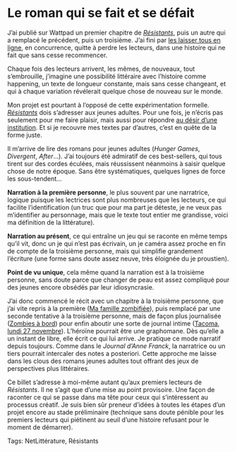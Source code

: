 # Le roman qui se fait et se défait

J’ai publié sur Wattpad un premier chapitre de [*Résistants*](https://www.wattpad.com/story/61038614-r%C3%A9sistants), puis un autre qui a remplacé le précédent, puis un troisième. J’ai fini par [les laisser tous en ligne](https://www.wattpad.com/story/61038614-r%C3%A9sistants), en concurrence, quitte à perdre les lecteurs, dans une histoire qui ne fait que sans cesse recommencer.<span id="more-43476"></span>

Chaque fois des lecteurs arrivent, les mêmes, de nouveaux, tout s’embrouille, j’imagine une possibilité littéraire avec l’histoire comme happening, un texte de longueur constante, mais sans cesse changeant, et qui à chaque variation révélerait quelque chose de nouveau sur le monde.

Mon projet est pourtant à l’opposé de cette expérimentation formelle. [*Résistants*](https://www.wattpad.com/story/61038614-r%C3%A9sistants) dois s’adresser aux jeunes adultes. Pour une fois, je n’écris pas seulement pour me faire plaisir, mais aussi pour répondre [au désir d’une institution](http://tcrouzet.com/2016/01/25/nouveau-projet-resistants/). Et si je recouvre mes textes par d’autres, c’est en quête de la forme juste.

Il m’arrive de lire des romans pour jeunes adultes (*Hunger Games*, *Divergent*, *After*…). J’ai toujours été admiratif de ces best-sellers, qui tous tirent sur des cordes éculées, mais réussissent néanmoins à saisir quelque chose de notre époque. Sans être systématiques, quelques lignes de force les sous-tendent…

**Narration à la première personne**, le plus souvent par une narratrice, logique puisque les lectrices sont plus nombreuses que les lecteurs, ce qui facilite l’identification (un truc que pour ma part je déteste, je ne veux pas m’identifier au personnage, mais que le texte tout entier me grandisse, voici ma définition de la littérature).

**Narration au présent**, ce qui entraîne un jeu qui se raconte en même temps qu’il vit, donc un je qui n’est pas écrivain, un je caméra assez proche en fin de compte de la troisième personne, mais qui simplifie grandement l’écriture (une forme sans doute assez neuve, très éloignée du je proustien).

**Point de vu unique**, cela même quand la narration est à la troisième personne, sans doute parce que changer de peau est assez compliqué pour des jeunes encore obsédés par leur idiosyncrasie.

J’ai donc commencé le récit avec un chapitre à la troisième personne, que j’ai vite repris à la première ([Ma famille zombifiée](https://www.wattpad.com/212447399-r%C3%A9sistants-ma-famille-zombifi%C3%A9e-intro-v1)), puis remplacé par une seconde tentative à la troisième personne, mais de façon plus journalisée ([Zombies à bord](https://www.wattpad.com/213197704-r%C3%A9sistants-zombies-%C3%A0-bord-intro-v2)) pour enfin aboutir une sorte de journal intime ([Tacoma, lundi 27 novembre](https://www.wattpad.com/215620340-r%C3%A9sistants-tacoma-lundi-27-novembre-8-15-intro-v3)). L’héroïne pourrait être une graphomane. Dès qu’elle a un instant de libre, elle écrit ce qui lui arrive. Je pratique ce mode narratif depuis toujours. Comme dans le *Journal d’Anne Franck*, la narratrice ou un tiers pourrait intercaler des notes a posteriori. Cette approche me laisse dans les clous des romans jeunes adultes tout offrant des jeux de perspectives plus littéraires.

Ce billet s’adresse à moi-même autant qu’aux premiers lecteurs de *Résistants*. Il ne s’agit que d’une mise au point provisoire. Une façon de raconter ce qui se passe dans ma tête pour ceux qui s’intéressent au processus créatif. Je suis bien sûr preneur d’idées à toutes les étapes d’un projet encore au stade préliminaire (technique sans doute pénible pour les premiers lecteurs qui piétinent au seuil d’une histoire refusant pour le moment de démarrer).

Tags: NetLittérature, Résistants